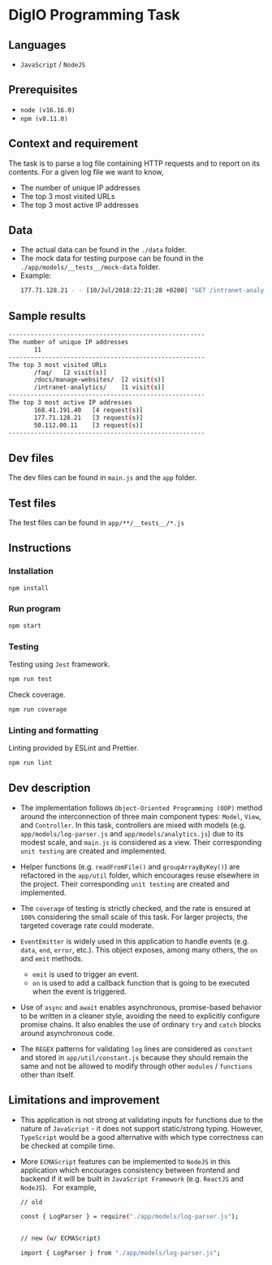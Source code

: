 # DigIO Programming Task

## Languages

- `JavaScript` / `NodeJS`

## Prerequisites

- `node (v16.16.0)`
- `npm (v8.11.0)`

## Context and requirement

The task is to parse a log file containing HTTP requests and to report on its contents. For a given log file we want to know,

- The number of unique IP addresses
- The top 3 most visited URLs
- The top 3 most active IP addresses

## Data

- The actual data can be found in the `./data` folder.
- The mock data for testing purpose can be found in the `./app/models/__tests__/mock-data` folder.
- Example:
  ```bash
  177.71.128.21 - - [10/Jul/2018:22:21:28 +0200] "GET /intranet-analytics/ HTTP/1.1" 200 3574
  ```

## Sample results

```bash
------------------------------------------------------
The number of unique IP addresses
       11
------------------------------------------------------
The top 3 most visited URLs
       /faq/   [2 visit(s)]
       /docs/manage-websites/  [2 visit(s)]
       /intranet-analytics/    [1 visit(s)]
------------------------------------------------------
The top 3 most active IP addresses
       168.41.191.40   [4 request(s)]
       177.71.128.21   [3 request(s)]
       50.112.00.11    [3 request(s)]
------------------------------------------------------
```

## Dev files

The dev files can be found in `main.js` and the `app` folder.

## Test files

The test files can be found in `app/**/__tests__/*.js`

## Instructions

### Installation

```bash
npm install
```

### Run program

```bash
npm start
```

### Testing

Testing using `Jest` framework.

```bash
npm run test
```

Check coverage.

```bash
npm run coverage
```

### Linting and formatting

Linting provided by ESLint and Prettier.

```bash
npm run lint
```

## Dev description

- The implementation follows `Object-Oriented Programming (OOP)` method around the interconnection of three main component types: `Model`, `View`, and `Controller`. In this task, controllers are mixed with models (e.g. `app/models/log-parser.js` and `app/models/analytics.js`) due to its modest scale, and `main.js` is considered as a view. Their corresponding `unit testing` are created and implemented.
  &nbsp;
- Helper functions (e.g. `readFromFile()` and `groupArrayByKey()`) are refactored in the `app/util` folder, which encourages reuse elsewhere in the project. Their corresponding `unit testing` are created and implemented.
  &nbsp;
- The `coverage` of testing is strictly checked, and the rate is ensured at `100%` considering the small scale of this task. For larger projects, the targeted coverage rate could moderate.
  &nbsp;
- `EventEmitter` is widely used in this application to handle events (e.g. `data`, `end`, `error`, etc.). This object exposes, among many others, the `on` and `emit` methods.

  - `emit` is used to trigger an event.
  - `on` is used to add a callback function that is going to be executed when the event is triggered.
    &nbsp;

- Use of `async` and `await` enables asynchronous, promise-based behavior to be written in a cleaner style, avoiding the need to explicitly configure promise chains. It also enables the use of ordinary `try` and `catch` blocks around asynchronous code.
  &nbsp;
- The `REGEX` patterns for validating `log` lines are considered as `constant` and stored in `app/util/constant.js` because they should remain the same and not be allowed to modify through other `modules` / `functions` other than itself.

## Limitations and improvement

- This application is not strong at validating inputs for functions due to the nature of `JavaScript` - it does not support static/strong typing. However, `TypeScript` would be a good alternative with which type correctness can be checked at compile time.
  &nbsp;
- More `ECMAScript` features can be implemented to `NodeJS` in this application which encourages consistency between frontend and backend if it will be built in `JavaScript Framework` (e.g. `ReactJS` and `NodeJS`).
  &nbsp;
  For example,

  ```bash
  // old

  const { LogParser } = require("./app/models/log-parser.js");


  // new (w/ ECMAScript)

  import { LogParser } from "./app/models/log-parser.js";
  ```
